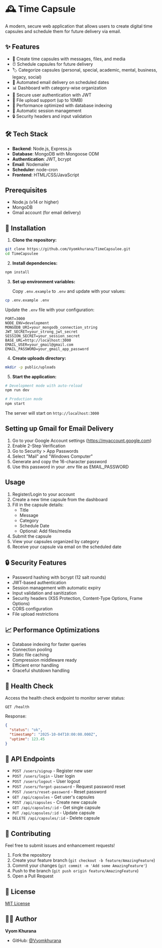 # 🕰️ Time Capsule

A modern, secure web application that allows users to create digital time capsules and schedule them for future delivery via email.

## ✨ Features

- 📝 Create time capsules with messages, files, and media
- ⏰ Schedule capsules for future delivery
- 🏷️ Categorize capsules (personal, special, academic, mental, business, legacy, social)
- 📧 Automated email delivery on scheduled dates
- 📊 Dashboard with category-wise organization
- 🔐 Secure user authentication with JWT
- 📁 File upload support (up to 10MB)
- 🚀 Performance optimized with database indexing
- 💾 Automatic session management
- 🔒 Security headers and input validation

## 🛠️ Tech Stack

- **Backend**: Node.js, Express.js
- **Database**: MongoDB with Mongoose ODM
- **Authentication**: JWT, bcrypt
- **Email**: Nodemailer
- **Scheduler**: node-cron
- **Frontend**: HTML/CSS/JavaScript

## Prerequisites

- Node.js (v14 or higher)
- MongoDB
- Gmail account (for email delivery)

## 🚀 Installation

1. **Clone the repository:**
```bash
git clone https://github.com/Vyomkhurana/TimeCapsulee.git
cd TimeCapsulee
```

2. **Install dependencies:**
```bash
npm install
```

3. **Set up environment variables:**
   
   Copy `.env.example` to `.env` and update with your values:
```bash
cp .env.example .env
```

   Update the `.env` file with your configuration:
```env
PORT=3000
NODE_ENV=development
MONGODB_URI=your_mongodb_connection_string
JWT_SECRET=your_strong_jwt_secret
SESSION_SECRET=your_session_secret
BASE_URL=http://localhost:3000
EMAIL_USER=your_gmail@gmail.com
EMAIL_PASSWORD=your_gmail_app_password
```

4. **Create uploads directory:**
```bash
mkdir -p public/uploads
```

5. **Start the application:**
```bash
# Development mode with auto-reload
npm run dev

# Production mode
npm start
```

The server will start on `http://localhost:3000`

## Setting up Gmail for Email Delivery

1. Go to your Google Account settings (https://myaccount.google.com)
2. Enable 2-Step Verification
3. Go to Security > App Passwords
4. Select "Mail" and "Windows Computer"
5. Generate and copy the 16-character password
6. Use this password in your .env file as EMAIL_PASSWORD

## Usage

1. Register/Login to your account
2. Create a new time capsule from the dashboard
3. Fill in the capsule details:
   - Title
   - Message
   - Category
   - Schedule Date
   - Optional: Add files/media
4. Submit the capsule
5. View your capsules organized by category
6. Receive your capsule via email on the scheduled date

## 🔒 Security Features

- Password hashing with bcrypt (12 salt rounds)
- JWT-based authentication
- Session management with automatic expiry
- Input validation and sanitization
- Security headers (XSS Protection, Content-Type Options, Frame Options)
- CORS configuration
- File upload restrictions

## 📈 Performance Optimizations

- Database indexing for faster queries
- Connection pooling
- Static file caching
- Compression middleware ready
- Efficient error handling
- Graceful shutdown handling

## 🐛 Health Check

Access the health check endpoint to monitor server status:
```
GET /health
```

Response:
```json
{
  "status": "ok",
  "timestamp": "2025-10-04T10:00:00.000Z",
  "uptime": 123.45
}
```

## 📝 API Endpoints

- `POST /users/signup` - Register new user
- `POST /users/login` - User login
- `POST /users/logout` - User logout
- `POST /users/forgot-password` - Request password reset
- `POST /users/reset-password` - Reset password
- `GET /api/capsules` - Get user's capsules
- `POST /api/capsules` - Create new capsule
- `GET /api/capsules/:id` - Get single capsule
- `PUT /api/capsules/:id` - Update capsule
- `DELETE /api/capsules/:id` - Delete capsule

## 🤝 Contributing

Feel free to submit issues and enhancement requests!

1. Fork the repository
2. Create your feature branch (`git checkout -b feature/AmazingFeature`)
3. Commit your changes (`git commit -m 'Add some AmazingFeature'`)
4. Push to the branch (`git push origin feature/AmazingFeature`)
5. Open a Pull Request

## 📄 License

[MIT License](LICENSE)

## 👨‍💻 Author

**Vyom Khurana**
- GitHub: [@Vyomkhurana](https://github.com/Vyomkhurana) 